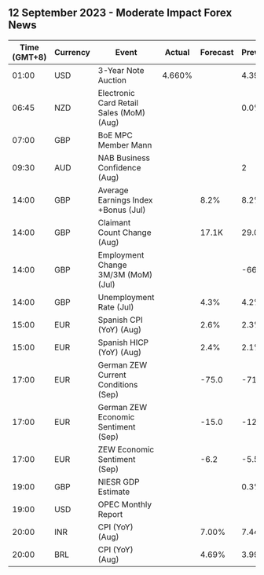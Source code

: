 ## 12 September 2023 - Moderate Impact Forex News

| Time (GMT+8) | Currency | Event | Actual | Forecast | Previous |
|------|----------|-------|--------|----------|----------|
| 01:00 | USD | 3-Year Note Auction | 4.660% |  | 4.398% |
| 06:45 | NZD | Electronic Card Retail Sales (MoM) (Aug) |  |  | 0.0% |
| 07:00 | GBP | BoE MPC Member Mann |  |  |  |
| 09:30 | AUD | NAB Business Confidence (Aug) |  |  | 2 |
| 14:00 | GBP | Average Earnings Index +Bonus (Jul) |  | 8.2% | 8.2% |
| 14:00 | GBP | Claimant Count Change (Aug) |  | 17.1K | 29.0K |
| 14:00 | GBP | Employment Change 3M/3M (MoM) (Jul) |  |  | -66K |
| 14:00 | GBP | Unemployment Rate (Jul) |  | 4.3% | 4.2% |
| 15:00 | EUR | Spanish CPI (YoY) (Aug) |  | 2.6% | 2.3% |
| 15:00 | EUR | Spanish HICP (YoY) (Aug) |  | 2.4% | 2.1% |
| 17:00 | EUR | German ZEW Current Conditions (Sep) |  | -75.0 | -71.3 |
| 17:00 | EUR | German ZEW Economic Sentiment (Sep) |  | -15.0 | -12.3 |
| 17:00 | EUR | ZEW Economic Sentiment (Sep) |  | -6.2 | -5.5 |
| 19:00 | GBP | NIESR GDP Estimate |  |  | 0.3% |
| 19:00 | USD | OPEC Monthly Report |  |  |  |
| 20:00 | INR | CPI (YoY) (Aug) |  | 7.00% | 7.44% |
| 20:00 | BRL | CPI (YoY) (Aug) |  | 4.69% | 3.99% |
